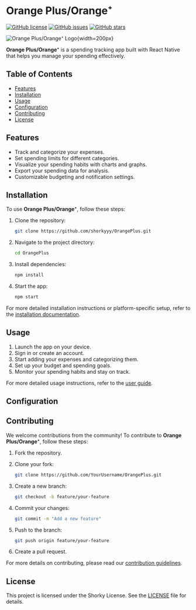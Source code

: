 # Orange Plus/Orange⁺

[![GitHub license](https://img.shields.io/github/license/shorkyyy/OrangePlus)](https://github.com/shorkyyy/OrangePlus/blob/main/LICENSE)
[![GitHub issues](https://img.shields.io/github/issues/shorkyyy/OrangePlus)](https://github.com/shorkyyy/OrangePlus/issues)
[![GitHub stars](https://img.shields.io/github/stars/shorkyyy/OrangePlus)](https://github.com/shorkyyy/OrangePlus/stargazers)

![Orange Plus/Orange⁺ Logo](https://lh3.googleusercontent.com/pw/ADCreHexVL4e9CT02KEl_mswz3FgT3Y5jRq5Se3jzSyQOjkcJmZfKdH3AsKDu2_tTeVbOdZ7anBo4LJ0SSahUUjVq2FbCi4JVzL6tTr1ZeeobZ3r8duY6_ukTWxoK8119CkWh48pv_ONuh0otJv1W5-3NPte77ROpBGe6qlcm5PzImpyitZaXNeFdsg_xW2Z-DfSPUNF_binAqQZFU9G7DnomcbLt8eUFCH68RUjwENQmFibV78iISHRnbEXJlckEVOTOTcodumj4MNkDpTttwfUSL74ZbQW-H-cjGrlBeuTK5MqqmSFp928ksxqKoneBj6rLNs5j5STTISuGaMU0-weseA8nDqAl5O4Oqic95bUKSePlVXhvzQ9g8yiRU8Zy9WyZlmLg37vNFkybRl4KcW922pn0d4WnTOBNeLblqUfjFm0kyzy0fcKRub1iuLcu5J6vtd2bq01C4cs3-9fO1pCPYxpdknUcLp29jfpyHXmaahQgJ_ShOKLPF3nZFRnWB7CVpVKiqMe-lzOK-CV4QUR7fOJjMQMQg6f6IVDgGju63b0IUCfaMN7ahyLmMjGoEQTgdvPuKzyKS1NZE9SzW7uIcjNZf4HvJwh0VYjtlpzACfO0Wan7kL0vi6xXkgi50-U2q0nM_dE6yUhaXho3giOyvzQl2XyGwMOT86uFxIMl-x6ky7jEBvUY5yECASZOzdyDzYrzaCs1KuoX9a2gKGjTYBUuAo2pHAQCevfEsxM3IBS1bLyqHBaTGl0tW_6ZrsI4RXzlsZPhb_gK9v6WVBUHkZRJinKhu3Jh8EnA4puki_2fPt8GzohemAO6mZyu6YqbWjbUPPDChVQw9PynrlT93gRwvtAFnEDCg2yqcrQBNzNdrsgzAztyQz1BTEOZAhR5Qn8ukQ0IZJ5PFBbn_94AMA=w740-h1646-s-no?authuser=0){width=200px}

**Orange Plus/Orange⁺** is a spending tracking app built with React Native that helps you manage your spending effectively.

## Table of Contents

- [Features](#features)
- [Installation](#installation)
- [Usage](#usage)
- [Configuration](#configuration)
- [Contributing](#contributing)
- [License](#license)

## Features

- Track and categorize your expenses.
- Set spending limits for different categories.
- Visualize your spending habits with charts and graphs.
- Export your spending data for analysis.
- Customizable budgeting and notification settings.

## Installation

To use **Orange Plus/Orange⁺**, follow these steps:

1. Clone the repository:

   ```bash
   git clone https://github.com/shorkyyy/OrangePlus.git
   ```

2. Navigate to the project directory:

   ```bash
   cd OrangePlus
   ```

3. Install dependencies:

   ```bash
   npm install
   ```

4. Start the app:

   ```bash
   npm start
   ```

For more detailed installation instructions or platform-specific setup, refer to the [installation documentation](docs/installation.md).

## Usage

1. Launch the app on your device.
2. Sign in or create an account.
3. Start adding your expenses and categorizing them.
4. Set up your budget and spending goals.
5. Monitor your spending habits and stay on track.

For more detailed usage instructions, refer to the [user guide](docs/user-guide.md).

## Configuration

## Contributing

We welcome contributions from the community! To contribute to **Orange Plus/Orange⁺**, follow these steps:

1. Fork the repository.
2. Clone your fork:

   ```bash
   git clone https://github.com/YourUsername/OrangePlus.git
   ```

3. Create a new branch:

   ```bash
   git checkout -b feature/your-feature
   ```

4. Commit your changes:

   ```bash
   git commit -m "Add a new feature"
   ```

5. Push to the branch:

   ```bash
   git push origin feature/your-feature
   ```

6. Create a pull request.

For more details on contributing, please read our [contribution guidelines](CONTRIBUTING.md).

## License

This project is licensed under the Shorky License. See the [LICENSE](LICENSE) file for details.
